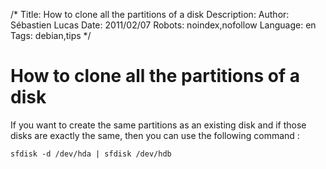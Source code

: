 /*
Title: How to clone all the partitions of a disk
Description: 
Author: Sébastien Lucas
Date: 2011/02/07
Robots: noindex,nofollow
Language: en
Tags: debian,tips
*/
# How to clone all the partitions of a disk

If you want to create the same partitions as an existing disk and if those disks are exactly the same, then you can use the following command :
```
sfdisk -d /dev/hda | sfdisk /dev/hdb
```


